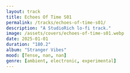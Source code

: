 ```yaml
---
layout: track
title: Echoes Of Time S01
permalink: /tracks/echoes-of-time-s01/
description: "A StudioRich lo-fi track."
image: /assets/covers/echoes-of-time-s01.webp
date: 2025-01-01
duration: "180.2"
album: "Stranger Vibes"
mood: [Tense, nan, nan]
genre: [ambient, electronic, experimental]
---
```

